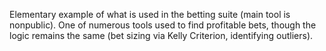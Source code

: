 Elementary example of what is used in the betting suite (main tool is nonpublic). One of numerous tools used to find profitable bets, though the logic remains the same (bet sizing via Kelly Criterion, identifying outliers).

